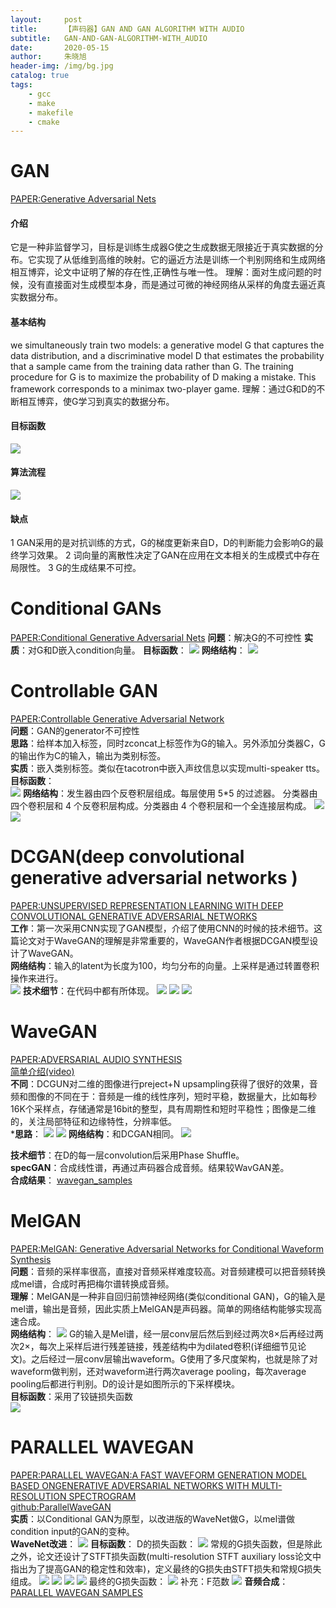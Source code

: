 ```yaml
---
layout:     post
title:      【声码器】GAN AND GAN ALGORITHM WITH AUDIO
subtitle:   GAN-AND-GAN-ALGORITHM-WITH_AUDIO
date:       2020-05-15
author:     朱晓旭
header-img: /img/bg.jpg
catalog: true
tags:
    - gcc
    - make
    - makefile
    - cmake
---
```


# GAN
[PAPER:Generative Adversarial Nets](https://arxiv.org/pdf/1406.2661.pdf)
#### 介绍
它是一种非监督学习，目标是训练生成器G使之生成数据无限接近于真实数据的分布。它实现了从低维到高维的映射。它的逼近方法是训练一个判别网络和生成网络相互博弈，论文中证明了解的存在性,正确性与唯一性。
理解：面对生成问题的时候，没有直接面对生成模型本身，而是通过可微的神经网络从采样的角度去逼近真实数据分布。
#### 基本结构
we simultaneously train two models: a generative model G that captures the data distribution, and a discriminative model D that estimates the probability that a sample came from the training data rather than G. The training procedure for G is to maximize the probability of D making a mistake. This framework corresponds to a minimax two-player game.
理解：通过G和D的不断相互博弈，使G学习到真实的数据分布。
#### 目标函数
![](/img/gan1.png)
#### 算法流程
![](/img/gan2.png)
#### 缺点
1 GAN采用的是对抗训练的方式，G的梯度更新来自D，D的判断能力会影响G的最终学习效果。
2 词向量的离散性决定了GAN在应用在文本相关的生成模式中存在局限性。
3 G的生成结果不可控。

# Conditional GANs
[PAPER:Conditional Generative Adversarial Nets](https://arxiv.org/pdf/1411.1784.pdf)
**问题**：解决G的不可控性
**实质**：对G和D嵌入condition向量。
**目标函数**：
![](/img/gan3.png)
**网络结构**：
![](/img/gan4.png)

# Controllable GAN
[PAPER:Controllable Generative Adversarial Network](https://arxiv.org/pdf/1708.00598.pdf)     
**问题**：GAN的generator不可控性   
**思路**：给样本加入标签，同时zconcat上标签作为G的输入。另外添加分类器C，G的输出作为C的输入，输出为类别标签。   
**实质**：嵌入类别标签。类似在tacotron中嵌入声纹信息以实现multi-speaker tts。   
**目标函数**：  
![](/img/gan5.png)
**网络结构**：发生器由四个反卷积层组成。每层使用 5*5 的过滤器。 分类器由四个卷积层和 4 个反卷积层构成。分类器由 4 个卷积层和一个全连接层构成。
![](/img/gan6.png)
![](/img/gan7.png)

# DCGAN(deep convolutional generative adversarial networks )
[PAPER:UNSUPERVISED REPRESENTATION LEARNING WITH DEEP CONVOLUTIONAL GENERATIVE ADVERSARIAL NETWORKS](https://arxiv.org/pdf/1511.06434.pdf)     
**工作**：第一次采用CNN实现了GAN模型，介绍了使用CNN的时候的技术细节。这篇论文对于WaveGAN的理解是非常重要的，WaveGAN作者根据DCGAN模型设计了WaveGAN。    
**网络结构**：输入的latent为长度为100，均匀分布的向量。上采样是通过转置卷积操作来进行。    
![](/img/gan8.png)
**技术细节**：在代码中都有所体现。 
![](/img/gan9.png)
![](/img/gan10.png)
![](/img/gan11.png)

# WaveGAN
[PAPER:ADVERSARIAL AUDIO SYNTHESIS](https://arxiv.org/pdf/1802.04208.pdf)     
[简单介绍(video)](https://www.youtube.com/watch?v=BA-Z0KJIyJs)    
**不同**：DCGUN对二维的图像进行preject+N upsampling获得了很好的效果，音频和图像的不同在于：音频是一维的线性序列，短时平稳，数据量大，比如每秒16K个采样点，存储通常是16bit的整型，具有周期性和短时平稳性；图像是二维的，关注局部特征和边缘特性，分辨率低。       
***思路**：
![](/img/gan12.png)
![](/img/gan13.png)
**网络结构**：和DCGAN相同。
![](/img/gan14.png)

**技术细节**：在D的每一层convolution后采用Phase Shuffle。       
**specGAN**：合成线性谱，再通过声码器合成音频。结果较WavGAN差。    
**合成结果**：
[wavegan_samples](https://chrisdonahue.com/wavegan_examples/)

# MelGAN
[PAPER:MelGAN: Generative Adversarial Networks for Conditional Waveform Synthesis](https://arxiv.org/pdf/1910.06711.pdf)      
**问题**：音频的采样率很高，直接对音频采样难度较高。对音频建模可以把音频转换成mel谱，合成时再把梅尔谱转换成音频。    
**理解**：MelGAN是一种非自回归前馈神经网络(类似conditional GAN)，G的输入是mel谱，输出是音频，因此实质上MelGAN是声码器。简单的网络结构能够实现高速合成。    
**网络结构**：
![](/img/gan15.png)
G的输入是Mel谱，经一层conv层后然后到经过两次8×后再经过两次2×，每次上采样后进行残差链接，残差结构中为dilated卷积(详细细节见论文)。之后经过一层conv层输出waveform。G使用了多尺度架构，也就是除了对waveform做判别，还对waveform进行两次average pooling，每次average pooling后都进行判别。D的设计是如图所示的下采样模块。     
**目标函数**：采用了铰链损失函数   
![](/img/gan16.png)

# PARALLEL WAVEGAN
[PAPER:PARALLEL WAVEGAN:A FAST WAVEFORM GENERATION MODEL BASED ONGENERATIVE ADVERSARIAL NETWORKS WITH MULTI-RESOLUTION SPECTROGRAM](https://arxiv.org/pdf/1910.11480.pdf)      
[github:ParallelWaveGAN](https://github.com/kan-bayashi/ParallelWaveGAN)    
**实质**：以Conditional GAN为原型，以改进版的WaveNet做G，以mel谱做condition input的GAN的变种。    
**WaveNet改进**：
![](/img/gan17.png)
**目标函数**：
D的损失函数：
![](/img/gan18.png)
常规的G损失函数，但是除此之外，论文还设计了STFT损失函数(multi-resolution STFT auxiliary loss论文中指出为了提高GAN的稳定性和效率)，定义最终的G损失由STFT损失和常规G损失组成。
![](/img/gan19.png)
![](/img/gan20.png)
![](/img/gan21.png)
![](/img/gan22.png)
最终的G损失函数：
![](/img/gan23.png)
补充：F范数
![](/img/gan24.png)
**音频合成**：
[PARALLEL WAVEGAN SAMPLES](https://r9y9.github.io/demos/projects/icassp2020/)


